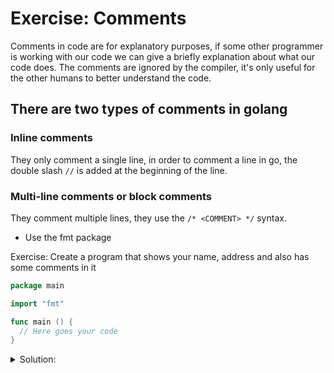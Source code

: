 # Exercise: Comments

Comments in code are for explanatory purposes, if some other programmer is working with our code we can give a briefly explanation about what our code does. The comments are ignored by the compiler, it's only useful for the other humans to better understand the code.

## There are two types of comments in golang

### Inline comments

They only comment a single line, in order to comment a line in go, the double slash `//` is added at the beginning of the line.

### Multi-line comments or block comments

They comment multiple lines, they use the `/* <COMMENT> */` syntax.

- Use the fmt package

Exercise: Create a program that shows your name, address and also has some comments in it

```go
package main

import "fmt"

func main () {
  // Here goes your code
}
```

<details>
<summary> Solution: </summary>

```go
package main

import "fmt"

func main () {
    /* 
    This is a 
    multiline
    comment
    */
  // Printing my name
  fmt.Println("My Name is John")
  // Printing my address!
  fmt.Println("My address is: Summs Rift 42")
}
```

</details>
